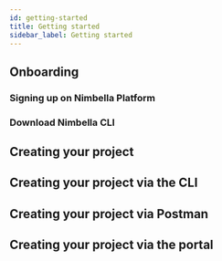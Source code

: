 ```yaml
---
id: getting-started
title: Getting started
sidebar_label: Getting started
---
```


## Onboarding
### Signing up on Nimbella Platform
### Download Nimbella CLI

## Creating your project
## Creating your project via the CLI
## Creating your project via Postman
## Creating your project via the portal
